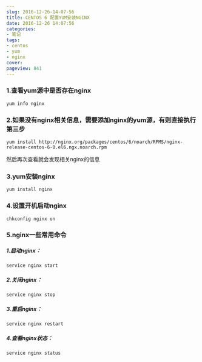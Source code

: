 ```yaml
---
slug: 2016-12-26-14-07-56
title: CENTOS 6 配置YUM安装NGINX
date: 2016-12-26 14:07:56
categories:
- 笔记
tags:
- centos
- yum
- nginx
cover: 
pageview: 841
---
```



### 1.查看yum源中是否存在nginx
```
yum info nginx
```

### 2.如果没有nginx相关信息，需要添加nginx的yum源，有则直接执行第三步
```
yum install http://nginx.org/packages/centos/6/noarch/RPMS/nginx-release-centos-6-0.el6.ngx.noarch.rpm
```

然后再次查看就会发现相关nginx的信息

### 3.yum安装nginx
```
yum install nginx
```

### 4.设置开机启动nginx
```
chkconfig nginx on
```

### 5.nginx一些常用命令
##### 1.启动nginx：
```
service nginx start
```

##### 2.关闭nginx：
```
service nginx stop
```

##### 3.重启nginx：
```
service nginx restart
```

##### 4.查看nginx状态：
```
service nginx status
```



